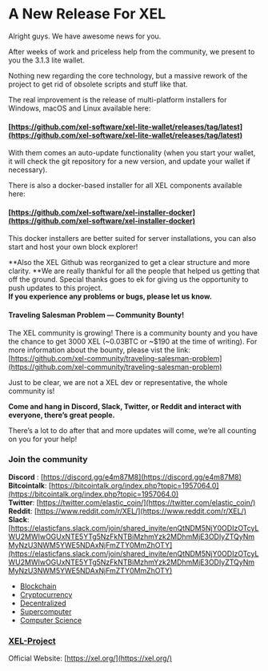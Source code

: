 # A New Release For XEL

Alright guys. We have awesome news for you.

After weeks of work and priceless help from the community, we present to you the
3.1.3 lite wallet.

Nothing new regarding the core technology, but a massive rework of the project
to get rid of obsolete scripts and stuff like that.

The real improvement is the release of multi-platform installers for Windows,
macOS and Linux available here:

#### [https://github.com/xel-software/xel-lite-wallet/releases/tag/latest](https://github.com/xel-software/xel-lite-wallet/releases/tag/latest)

With them comes an auto-update functionality (when you start your wallet, it
will check the git repository for a new version, and update your wallet if
necessary).

There is also a docker-based installer for all XEL components available here:

#### [https://github.com/xel-software/xel-installer-docker](https://github.com/xel-software/xel-installer-docker)

This docker installers are better suited for server installations, you can also
start and host your own block explorer!

**Also the XEL Github was reorganized to get a clear structure and more clarity.
**We are really thankful for all the people that helped us getting that off the
ground. Special thanks goes to ek for giving us the opportunity to push updates
to this project.<br> **If you experience any problems or bugs, please let us
know.**

#### **Traveling Salesman Problem — Community Bounty!**

The XEL community is growing! There is a community bounty and you have the
chance to get 3000 XEL (~0.03BTC or ~$190 at the time of writing). For more
information about the bounty, please vist the link:
[https://github.com/xel-community/traveling-salesman-problem](https://github.com/xel-community/traveling-salesman-problem)

Just to be clear, we are not a XEL dev or representative, the whole community
is!

**Come and hang in Discord, Slack, Twitter, or Reddit and interact with
everyone, there’s great people.**

There’s a lot to do after that and more updates will come, we’re all counting on
you for your help!

### Join the community

**Discord** : [https://discord.gg/e4m87M8](https://discord.gg/e4m87M8)<br>
**Bitcointalk**:
[https://bitcointalk.org/index.php?topic=1957064.0](https://bitcointalk.org/index.php?topic=1957064.0)
<br> **Twitter**:
[https://twitter.com/elastic_coin/](https://twitter.com/elastic_coin/) <br>
**Reddit**: [https://www.reddit.com/r/XEL/](https://www.reddit.com/r/XEL/)<br>
**Slack**:
[https://elasticfans.slack.com/join/shared_invite/enQtNDM5NjY0ODIzOTcyLWU2MWIwOGUxNTE5YTg5NzFkNTBiMzhmYzk2MDhmMjE3ODIyZTQyNmMyNzU3NWM5YWE5NDAxNjFmZTY0MmZhOTY](https://elasticfans.slack.com/join/shared_invite/enQtNDM5NjY0ODIzOTcyLWU2MWIwOGUxNTE5YTg5NzFkNTBiMzhmYzk2MDhmMjE3ODIyZTQyNmMyNzU3NWM5YWE5NDAxNjFmZTY0MmZhOTY)

* [Blockchain](https://medium.com/tag/blockchain?source=post)
* [Cryptocurrency](https://medium.com/tag/cryptocurrency?source=post)
* [Decentralized](https://medium.com/tag/decentralized?source=post)
* [Supercomputer](https://medium.com/tag/supercomputer?source=post)
* [Computer Science](https://medium.com/tag/computer-science?source=post)

### [XEL-Project](https://medium.com/@xelproject)

Official Website: [https://xel.org/](https://xel.org/)

